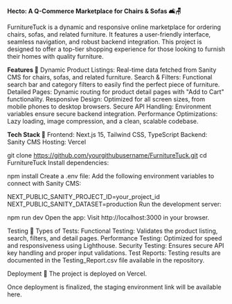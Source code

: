 **Hecto: A Q-Commerce Marketplace for Chairs & Sofas 🛋️🪑**

FurnitureTuck is a dynamic and responsive online marketplace for ordering chairs, sofas, and related furniture. It features a user-friendly interface, seamless navigation, and robust backend integration. This project is designed to offer a top-tier shopping experience for those looking to furnish their homes with quality furniture.

**Features 🌟**
Dynamic Product Listings: Real-time data fetched from Sanity CMS for chairs, sofas, and related furniture.
Search & Filters: Functional search bar and category filters to easily find the perfect piece of furniture.
Detailed Pages: Dynamic routing for product detail pages with "Add to Cart" functionality.
Responsive Design: Optimized for all screen sizes, from mobile phones to desktop browsers.
Secure API Handling: Environment variables ensure secure backend integration.
Performance Optimizations: Lazy loading, image compression, and a clean, scalable codebase.

**Tech Stack 🔧**
Frontend: Next.js 15, Tailwind CSS, TypeScript
Backend: Sanity CMS
Hosting: Vercel



git clone https://github.com/yourgithubusername/FurnitureTuck.git
cd FurnitureTuck
Install dependencies:


npm install
Create a .env file: Add the following environment variables to connect with Sanity CMS:


NEXT_PUBLIC_SANITY_PROJECT_ID=your_project_id
NEXT_PUBLIC_SANITY_DATASET=production
Run the development server:


npm run dev
Open the app: Visit http://localhost:3000 in your browser.

Testing 🧪
Types of Tests:
Functional Testing: Validates the product listing, search, filters, and detail pages.
Performance Testing: Optimized for speed and responsiveness using Lighthouse.
Security Testing: Ensures secure API key handling and proper input validations.
Test Reports:
Testing results are documented in the Testing_Report.csv file available in the repository.

Deployment 🚀
The project is deployed on Vercel.

Once deployment is finalized, the staging environment link will be available here.


